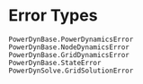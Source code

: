 # Error Types
```@docs
PowerDynBase.PowerDynamicsError
PowerDynBase.NodeDynamicsError
PowerDynBase.GridDynamicsError
PowerDynBase.StateError
PowerDynSolve.GridSolutionError
```
